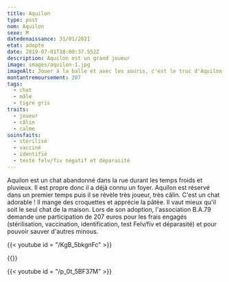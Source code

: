 ```yaml
---
title: Aquilon
type: post
nom: Aquilon
sexe: M
datedenaissance: 31/01/2021
etat: adopte
date: 2019-07-01T18:00:37.552Z
description: Aquilon est un grand joueur
image: images/aquilon-1.jpg
imageAlt: Jouer à la balle et avec les souris, c'est le truc d'Aquilon.
montantremoursement: 207
tags:
  - chat
  - mâle
  - tigré gris
traits:
  - joueur
  - câlin
  - calme
soinsfaits:
  - stérilisé
  - vacciné
  - identifié
  - testé felv/fiv négatif et déparasité
---
```

Aquilon est un chat abandonné dans la rue durant les temps froids et pluvieux. Il est propre donc il a déjà connu un foyer. Aquilon est réservé dans un premier temps puis il se révèle très joueur, très câlin. C'est un chat adorable ! Il mange des croquettes et apprécie la pâtée. Il vaut mieux qu'il soit le seul chat de la maison. Lors de son adoption, l'association B.A.79 demande une participation de 207 euros pour les frais engagés (stérilisation, vaccination, identification, test Felv/fiv et déparasité) et pour pouvoir sauver d'autres minous. 

{{< youtube id = "/KgB_5bkgnFc" >}}

{{<youtube id = "/e748x1SB40g" >}}

{{< youtube id = "/p_0t_5BF37M" >}}